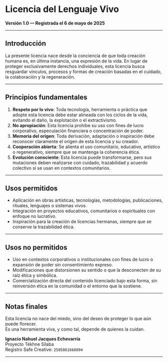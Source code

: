 # Licencia del Lenguaje Vivo  
**Versión 1.0 — Registrada el 6 de mayo de 2025**

---

## Introducción

La presente licencia nace desde la conciencia de que toda creación humana es, en última instancia, una expresión de la vida. En lugar de proteger exclusivamente derechos individuales, esta licencia busca resguardar vínculos, procesos y formas de creación basadas en el cuidado, la colaboración y la regeneración.

---

## Principios fundamentales

1. **Respeto por lo vivo**: Toda tecnología, herramienta o práctica que adopte esta licencia debe estar alineada con los ciclos de la vida, evitando el daño, la explotación o el extractivismo.
2. **No apropiación**: Esta licencia prohíbe su uso con fines de lucro corporativo, especulación financiera o concentración de poder.
3. **Memoria del origen**: Toda derivación, adaptación o inspiración debe reconocer claramente el origen de esta licencia y su creador.
4. **Cooperación abierta**: Se alienta el uso comunitario, educativo, artístico o regenerativo, siempre que se mantenga la coherencia ética.
5. **Evolución consciente**: Esta licencia puede transformarse, pero sus mutaciones deben realizarse con cuidado, trazabilidad y acuerdo colectivo si se usan en contextos comunitarios.

---

## Usos permitidos

- Aplicación en obras artísticas, tecnologías, metodologías, publicaciones, rituales, lenguajes o sistemas vivos.
- Integración en proyectos educativos, comunitarios o espirituales con enfoque no lucrativo.
- Inspiración para la creación de licencias hermanas, siempre que se conserve la trazabilidad ética.

---

## Usos no permitidos

- Uso en contextos corporativos o institucionales con fines de lucro o expansión de poder sin consentimiento expreso.
- Modificaciones que distorsionen su sentido o que la desconecten de su raíz ética y simbólica.
- Comercialización directa del contenido licenciado bajo esta forma, sin reinversión ética en la comunidad o el entorno que la sostiene.

---

## Notas finales

Esta licencia no nace del miedo, sino del deseo de proteger lo que aún puede florecer.  
Es una herramienta viva, y como tal, depende de quienes la cuidan.

**Ignacio Nahuel Jacques Echevarría**  
Proyecto Tékhne Sílaba  
Registro Safe Creative: `2505061668094`

---
